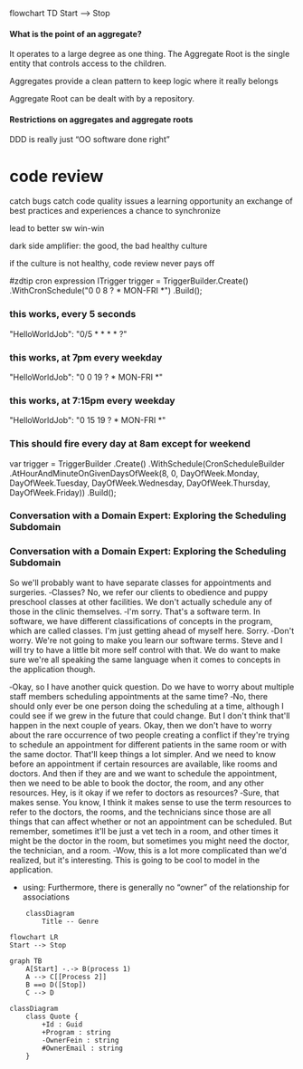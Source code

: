 flowchart TD
Start --> Stop
#### What is the point of an aggregate?

It operates to a large degree as one thing. 
The Aggregate Root is the single entity that controls access to the children.

Aggregates provide a clean pattern to keep logic where it really belongs

Aggregate Root can be dealt with by a repository.

#### Restrictions on aggregates and aggregate roots


DDD is really just “OO software done right”


# code review
catch bugs
catch code quality issues
a learning opportunity
an exchange of best practices and experiences
a chance to synchronize

lead to better sw
win-win

dark side
amplifier: the good, the bad
  healthy culture

if the culture is not healthy, code review never pays off

#zdtip cron expression
ITrigger trigger = TriggerBuilder.Create()
       .WithCronSchedule("0 0 8 ? * MON-FRI *")
       .Build();

### this works, every 5 seconds
"HelloWorldJob": "0/5 * * * * ?"
### this works, at 7pm every weekday
"HelloWorldJob": "0 0 19 ? * MON-FRI *"
### this works, at 7:15pm every weekday
"HelloWorldJob": "0 15 19 ? * MON-FRI *"


### This should fire every day at 8am except for weekend
var trigger = TriggerBuilder
                 .Create()
                 .WithSchedule(CronScheduleBuilder
                                  .AtHourAndMinuteOnGivenDaysOfWeek(8,
                                                                    0,
                                                                    DayOfWeek.Monday,
                                                                    DayOfWeek.Tuesday,
                                                                    DayOfWeek.Wednesday,
                                                                    DayOfWeek.Thursday,
                                                                    DayOfWeek.Friday))
                 .Build();

### Conversation with a Domain Expert: Exploring the Scheduling Subdomain
### Conversation with a Domain Expert: Exploring the Scheduling Subdomain

So we'll probably want to have separate classes for appointments and surgeries. 
‑Classes? No, we refer our clients to obedience and puppy preschool classes at other facilities. We don't actually schedule any of those in the clinic themselves. ‑I'm sorry. That's a software term. In software, we have different classifications of concepts in the program, which are called classes. I'm just getting ahead of myself here. Sorry. 
‑Don't worry. We're not going to make you learn our software terms. Steve and I will try to have a little bit more self control with that. We do want to make sure we're all speaking the same language when it comes to concepts in the application though. 


‑Okay, so I have another quick question. Do we have to worry about multiple staff members scheduling appointments at the same time? ‑No, there should only ever be one person doing the scheduling at a time, although I could see if we grew in the future that could change. But I don't think that'll happen in the next couple of years. Okay, then we don't have to worry about the rare occurrence of two people creating a conflict if they're trying to schedule an appointment for different patients in the same room or with the same doctor. That'll keep things a lot simpler. And we need to know before an appointment if certain resources are available, like rooms and doctors. And then if they are and we want to schedule the appointment, then we need to be able to book the doctor, the room, and any other resources. Hey, is it okay if we refer to doctors as resources? ‑Sure, that makes sense. You know, I think it makes sense to use the term resources to refer to the doctors, the rooms, and the technicians since those are all things that can affect whether or not an appointment can be scheduled. But remember, sometimes it'll be just a vet tech in a room, and other times it might be the doctor in the room, but sometimes you might need the doctor, the technician, and a room. ‑Wow, this is a lot more complicated than we'd realized, but it's interesting. This is going to be cool to model in the application.


- using: Furthermore, there is generally no “owner” of the relationship for associations
```mermaid
	classDiagram
		Title -- Genre
```

```mermaid
flowchart LR
Start --> Stop
```

```mermaid
graph TB
	A[Start] -.-> B(process 1)
	A --> C[[Process 2]]
	B ==o D([Stop])
	C --> D

```

```mermaid
classDiagram
	class Quote {
		+Id : Guid
		+Program : string
		-OwnerFein : string
		#OwnerEmail : string
	}
```

